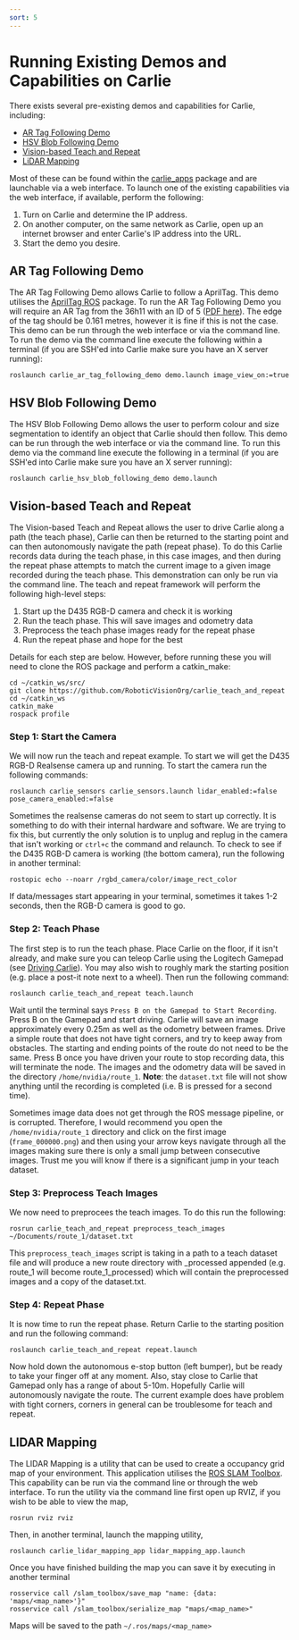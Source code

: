 ```yaml
---
sort: 5
---
```


# Running Existing Demos and Capabilities on Carlie
There exists several pre-existing demos and capabilities for Carlie, including:

- [AR Tag Following Demo](#ar-tag-following-demo)
- [HSV Blob Following Demo](#hsv-blob-following-demo)
- [Vision-based Teach and Repeat](#vision-based-teach-and-repeat)
- [LiDAR Mapping](#lidar-mapping)

<!--
- [LiDAR Mapping](https://github.com/RoboticVisionOrg/carlie_apps/tree/master/gmapping_app)
- [LiDAR Localisation](https://github.com/RoboticVisionOrg/carlie_apps/tree/master/localisation_app) 
-->

Most of these can be found within the [carlie_apps](https://github.com/RoboticVisionOrg/carlie_apps) package and are launchable via a web interface. To launch one of the existing capabilities via the web interface, if available, perform the following:

1. Turn on Carlie and determine the IP address.
2. On another computer, on the same network as Carlie, open up an internet browser and enter Carlie's IP address into the URL.
3. Start the demo you desire.


## AR Tag Following Demo
The AR Tag Following Demo allows Carlie to follow a AprilTag. This demo utilises the [AprilTag ROS](https://wiki.ros.org/apriltag_ros) package. To run the AR Tag Following Demo you will require an AR Tag from the 36h11 with an ID of 5 ([PDF here](assets/apriltag_36h11_5.pdf)). The edge of the tag should be 0.161 metres, however it is fine if this is not the case. This demo can be run through the web interface or via the command line. To run the demo via the command line execute the following within a terminal (if you are SSH'ed into Carlie make sure you have an X server running):

    roslaunch carlie_ar_tag_following_demo demo.launch image_view_on:=true

## HSV Blob Following Demo
The HSV Blob Following Demo allows the user to perform colour and size segmentation to identify an object that Carlie should then follow. This demo can be run through the web interface or via the command line. To run this demo via the command line execute the following in a terminal (if you are SSH'ed into Carlie make sure you have an X server running):

    roslaunch carlie_hsv_blob_following_demo demo.launch

## Vision-based Teach and Repeat
The Vision-based Teach and Repeat allows the user to drive Carlie along a path (the teach phase), Carlie can then be returned to the starting point and can then autonomously navigate the path (repeat phase). To do this Carlie records data during the teach phase, in this case images, and then during the repeat phase attempts to match the current image to a given image recorded during the teach phase. This demonstration can only be run via the command line. The teach and repeat framework will perform the following high-level steps:

1. Start up the D435 RGB-D camera and check it is working
2. Run the teach phase. This will save images and odometry data
3. Preprocess the teach phase images ready for the repeat phase
4. Run the repeat phase and hope for the best

Details for each step are below. However, before running these you will need to clone the ROS package and perform a catkin_make:

    cd ~/catkin_ws/src/
    git clone https://github.com/RoboticVisionOrg/carlie_teach_and_repeat
    cd ~/catkin_ws
    catkin_make
    rospack profile


### Step 1: Start the Camera
We will now run the teach and repeat example. To start we will get the D435 RGB-D Realsense camera up and running. To start the camera run the following commands:

    roslaunch carlie_sensors carlie_sensors.launch lidar_enabled:=false pose_camera_enabled:=false

Sometimes the realsense cameras do not seem to start up correctly. It is something to do with their internal hardware and software. We are trying to fix this, but currently the only solution is to unplug and replug in the camera that isn't working or `ctrl+c` the command and relaunch. To check to see if the D435 RGB-D camera is working (the bottom camera), run the following in another terminal:

    rostopic echo --noarr /rgbd_camera/color/image_rect_color

If data/messages start appearing in your terminal, sometimes it takes 1-2 seconds, then the RGB-D camera is good to go.

### Step 2: Teach Phase
The first step is to run the teach phase. Place Carlie on the floor, if it isn't already, and make sure you can teleop Carlie using the Logitech Gamepad (see [Driving Carlie](../getting_started/starting_up_carlie#driving-carlie)). You may also wish to roughly mark the starting position (e.g. place a post-it note next to a wheel). Then run the following command:

    roslaunch carlie_teach_and_repeat teach.launch

Wait until the terminal says `Press B on the Gamepad to Start Recording`. Press B on the Gamepad and start driving. Carlie will save an image approximately every 0.25m as well as the odometry between frames. Drive a simple route that does not have tight corners, and try to keep away from obstacles. The starting and ending points of the route do not need to be the same. Press B once you have driven your route to stop recording data, this will terminate the node. The images and the odometry data will be saved in the directory `/home/nvidia/route_1`. **Note**: the `dataset.txt` file will not show anything until the recording is completed (i.e. B is pressed for a second time). 

Sometimes image data does not get through the ROS message pipeline, or is corrupted. Therefore, I would recommend you open the `/home/nvidia/route_1` directory and click on the first image (`frame_000000.png`) and then using your arrow keys navigate through all the images making sure there is only a small jump between consecutive images. Trust me you will know if there is a significant jump in your teach dataset.

### Step 3: Preprocess Teach Images
We now need to preprocees the teach images. To do this run the following:

    rosrun carlie_teach_and_repeat preprocess_teach_images ~/Documents/route_1/dataset.txt

This `preprocess_teach_images` script is taking in a path to a teach dataset file and will produce a new route directory with _processed appended (e.g. route_1 will become route_1_processed) which will contain the preprocessed images and a copy of the dataset.txt.

### Step 4: Repeat Phase

It is now time to run the repeat phase. Return Carlie to the starting position and run the following command:

    roslaunch carlie_teach_and_repeat repeat.launch

Now hold down the autonomous e-stop button (left bumper), but be ready to take your finger off at any moment. Also, stay close to Carlie that Gamepad only has a range of about 5-10m. Hopefully Carlie will autonomously navigate the route. The current example does have problem with tight corners, corners in general can be troublesome for teach and repeat.


## LIDAR Mapping

The LIDAR Mapping is a utility that can be used to create a occupancy grid map of your environment. This application utilises the [ROS SLAM Toolbox](http://wiki.ros.org/slam_toolbox). This capability can be run via the command line or through the web interface. To run the utility via the command line first open up RVIZ, if you wish to be able to view the map,

    rosrun rviz rviz

Then, in another terminal, launch the mapping utility,

    roslaunch carlie_lidar_mapping_app lidar_mapping_app.launch

Once you have finished building the map you can save it by executing in another terminal

    rosservice call /slam_toolbox/save_map "name: {data: 'maps/<map_name>'}"
    rosservice call /slam_toolbox/serialize_map "maps/<map_name>"

Maps will be saved to the path `~/.ros/maps/<map_name>`